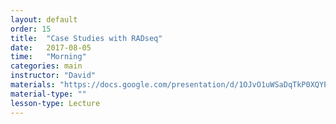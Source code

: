 ```yaml
---
layout: default
order: 15
title:  "Case Studies with RADseq"
date:   2017-08-05
time:   "Morning"
categories: main
instructor: "David"
materials: "https://docs.google.com/presentation/d/1OJvO1uWSaDqTkP0XQYPV58JnIOhDRN_KcBXLQRb6Lcc/pub?start=false&loop=false&delayms=60000"
material-type: ""
lesson-type: Lecture
---
```




